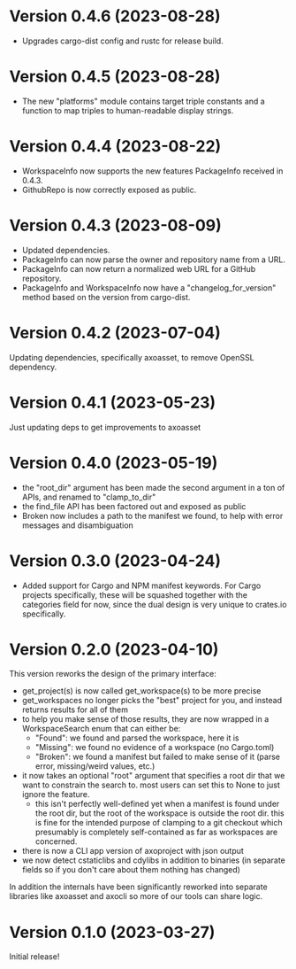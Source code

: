 # Version 0.4.6 (2023-08-28)

* Upgrades cargo-dist config and rustc for release build.

# Version 0.4.5 (2023-08-28)

* The new "platforms" module contains target triple constants and a function to map triples to human-readable display strings.

# Version 0.4.4 (2023-08-22)

* WorkspaceInfo now supports the new features PackageInfo received in 0.4.3.
* GithubRepo is now correctly exposed as public.

# Version 0.4.3 (2023-08-09)

* Updated dependencies.
* PackageInfo can now parse the owner and repository name from a URL.
* PackageInfo can now return a normalized web URL for a GitHub repository.
* PackageInfo and WorkspaceInfo now have a "changelog_for_version" method based on the version from cargo-dist.

# Version 0.4.2 (2023-07-04)

Updating dependencies, specifically axoasset, to remove OpenSSL dependency.


# Version 0.4.1 (2023-05-23)

Just updating deps to get improvements to axoasset

# Version 0.4.0 (2023-05-19)

* the "root_dir" argument has been made the second argument in a ton of APIs, and renamed to "clamp_to_dir"
* the find_file API has been factored out and exposed as public
* Broken now includes a path to the manifest we found, to help with error messages and disambiguation

# Version 0.3.0 (2023-04-24)

* Added support for Cargo and NPM manifest keywords. For Cargo projects specifically, these will be squashed together
  with the categories field for now, since the dual design is very unique to crates.io specifically.

# Version 0.2.0 (2023-04-10)

This version reworks the design of the primary interface:

* get_project(s) is now called get_workspace(s) to be more precise
* get_workspaces no longer picks the "best" project for you, and instead returns results for all of them
* to help you make sense of those results, they are now wrapped in a WorkspaceSearch enum that can either be:
  * "Found": we found and parsed the workspace, here it is
  * "Missing": we found no evidence of a workspace (no Cargo.toml)
  * "Broken": we found a manifest but failed to make sense of it (parse error, missing/weird values, etc.)
* it now takes an optional "root" argument that specifies a root dir that we want to constrain the search to.
  most users can set this to None to just ignore the feature.
  * this isn't perfectly well-defined yet when a manifest is found under the root dir, but the root of the workspace
    is outside the root dir. this is fine for the intended purpose of clamping to a git checkout which presumably is
    completely self-contained as far as workspaces are concerned.
* there is now a CLI app version of axoproject with json output
* we now detect cstaticlibs and cdylibs in addition to binaries (in separate fields so if you don't care about them nothing has changed)

In addition the internals have been significantly reworked into separate libraries like axoasset and axocli so more of our tools can share logic.


# Version 0.1.0 (2023-03-27)

Initial release!
